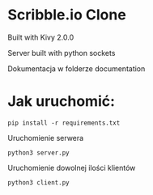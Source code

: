 # Scribble.io Clone

Built with Kivy 2.0.0

Server built with python sockets

Dokumentacja w folderze documentation


# Jak uruchomić: 

```
pip install -r requirements.txt
``` 

Uruchomienie serwera
```
python3 server.py
```

Uruchomienie dowolnej ilości klientów

```
python3 client.py
```


